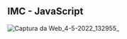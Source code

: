 ##  IMC - JavaScript

![Captura da Web_4-5-2022_132955_](https://user-images.githubusercontent.com/96156026/166728153-408ac1b3-598c-46c2-aa93-ee57f89d54bf.jpeg)
